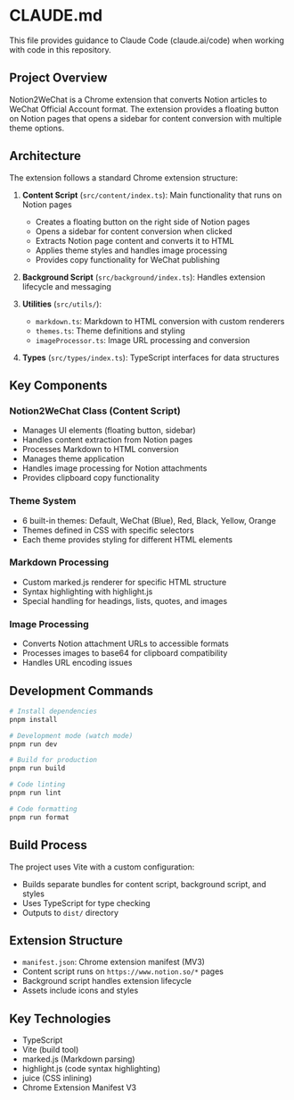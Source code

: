 # CLAUDE.md

This file provides guidance to Claude Code (claude.ai/code) when working with code in this repository.

## Project Overview

Notion2WeChat is a Chrome extension that converts Notion articles to WeChat Official Account format. The extension provides a floating button on Notion pages that opens a sidebar for content conversion with multiple theme options.

## Architecture

The extension follows a standard Chrome extension structure:

1. **Content Script** (`src/content/index.ts`): Main functionality that runs on Notion pages
   - Creates a floating button on the right side of Notion pages
   - Opens a sidebar for content conversion when clicked
   - Extracts Notion page content and converts it to HTML
   - Applies theme styles and handles image processing
   - Provides copy functionality for WeChat publishing

2. **Background Script** (`src/background/index.ts`): Handles extension lifecycle and messaging

3. **Utilities** (`src/utils/`):
   - `markdown.ts`: Markdown to HTML conversion with custom renderers
   - `themes.ts`: Theme definitions and styling
   - `imageProcessor.ts`: Image URL processing and conversion

4. **Types** (`src/types/index.ts`): TypeScript interfaces for data structures

## Key Components

### Notion2WeChat Class (Content Script)
- Manages UI elements (floating button, sidebar)
- Handles content extraction from Notion pages
- Processes Markdown to HTML conversion
- Manages theme application
- Handles image processing for Notion attachments
- Provides clipboard copy functionality

### Theme System
- 6 built-in themes: Default, WeChat (Blue), Red, Black, Yellow, Orange
- Themes defined in CSS with specific selectors
- Each theme provides styling for different HTML elements

### Markdown Processing
- Custom marked.js renderer for specific HTML structure
- Syntax highlighting with highlight.js
- Special handling for headings, lists, quotes, and images

### Image Processing
- Converts Notion attachment URLs to accessible formats
- Processes images to base64 for clipboard compatibility
- Handles URL encoding issues

## Development Commands

```bash
# Install dependencies
pnpm install

# Development mode (watch mode)
pnpm run dev

# Build for production
pnpm run build

# Code linting
pnpm run lint

# Code formatting
pnpm run format
```

## Build Process

The project uses Vite with a custom configuration:
- Builds separate bundles for content script, background script, and styles
- Uses TypeScript for type checking
- Outputs to `dist/` directory

## Extension Structure

- `manifest.json`: Chrome extension manifest (MV3)
- Content script runs on `https://www.notion.so/*` pages
- Background script handles extension lifecycle
- Assets include icons and styles

## Key Technologies

- TypeScript
- Vite (build tool)
- marked.js (Markdown parsing)
- highlight.js (code syntax highlighting)
- juice (CSS inlining)
- Chrome Extension Manifest V3